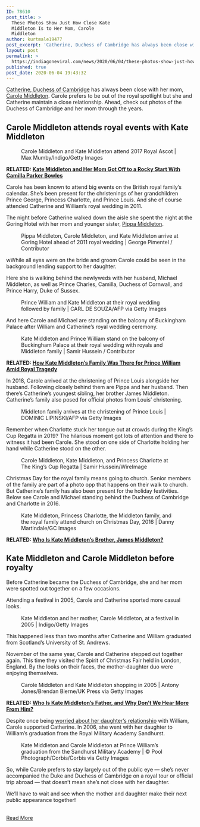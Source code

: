 ```yaml
---
ID: 78610
post_title: >
  These Photos Show Just How Close Kate
  Middleton Is to Her Mom, Carole
  Middleton
author: kurtmale19477
post_excerpt: 'Catherine, Duchess of Cambridge has always been close with her mom, Carole Middleton. Carole prefers to be out of the royal spotlight but she and Catherine maintain a close relationship. Ahead, check out photos of the Duchess of Cambridge and her mom through the years. Carole Middleton attends royal events with Kate Middleton Carole Middleton and&hellip;'
layout: post
permalink: >
  https://indiagoneviral.com/news/2020/06/04/these-photos-show-just-how-close-kate-middleton-is-to-her-mom-carole-middleton/78610/kurtmale19477/
published: true
post_date: 2020-06-04 19:43:32
---
```

<article id="spt-initial-article">
    <div>
      <div id="spt-initial-content">
        
<p><a href="https://www.cheatsheet.com/tag/kate-middleton/">Catherine, Duchess of Cambridge</a> has always been close with her mom, <a href="https://www.cheatsheet.com/entertainment/whats-kate-middletons-mom-carole-middleton-like.html/">Carole Middleton</a>. Carole prefers to be out of the royal spotlight but she and Catherine maintain a close relationship. Ahead, check out photos of the Duchess of Cambridge and her mom through the years. </p>



<h2>Carole Middleton attends royal events with Kate Middleton</h2>



<div><figure><img alt="Carole Middleton and Kate Middleton attend 2017 Royal Ascot" data-cs_img_height="1024" data-cs_img_width="916" data-src="https://www.cheatsheet.com/wp-content/uploads/2020/06/Carole-Middleton-and-Kate-Middleton-attend-2017-Royal-Ascot-447x500.jpg?x53037" id="carole-middleton-and-kate-middleton-attend-2017-royal-ascot" src="data:image/gif;base64,R0lGODlhAQABAAAAACH5BAEKAAEALAAAAAABAAEAAAICTAEAOw=="></img><figcaption>Carole Middleton and Kate Middleton attend 2017 Royal Ascot | Max Mumby/Indigo/Getty Images</figcaption></figure></div>



<p><strong>RELATED: <a href="https://www.cheatsheet.com/entertainment/kate-middletons-mom-got-off-to-a-rocky-start-with-camilla-parker-bowles.html/">Kate Middleton and Her Mom Got Off to a Rocky Start With Camilla Parker Bowles</a></strong></p>



<p>Carole has been known to attend big events on the British royal family’s calendar. She’s been present for the christenings of her grandchildren Prince George, Princess Charlotte, and Prince Louis. And she of course attended Catherine and William’s royal wedding in 2011. </p>



<p>The night before Catherine walked down the aisle she spent the night at the Goring Hotel with her mom and younger sister, <a href="https://www.cheatsheet.com/entertainment/kate-middleton-photographs-of-duchess-of-cambridge-with-her-siblings-pippa-and-james.html/">Pippa Middleton</a>. </p>



<div><figure><img alt="Pippa Middleton, Carole Middleton, and Kate Middleton arrive at Goring Hotel ahead of 2011 royal wedding" data-cs_img_height="1024" data-cs_img_width="682" data-src="https://www.cheatsheet.com/wp-content/uploads/2020/06/Pippa-Middleton-Carole-Middleton-and-Kate-Middleton-arrive-at-Goring-Hotel-ahead-of-2011-royal-wedding-333x500.jpg?x53037" id="pippa-middleton-carole-middleton-and-kate-middleton-arrive-at-goring-hotel-ahead-of-2011-royal-wedding" src="data:image/gif;base64,R0lGODlhAQABAAAAACH5BAEKAAEALAAAAAABAAEAAAICTAEAOw=="></img><figcaption>Pippa Middleton, Carole Middleton, and Kate Middleton arrive at Goring Hotel ahead of 2011 royal wedding | George Pimentel / Contributor</figcaption></figure></div>



<p>wWhile all eyes were on the bride and groom Carole could be seen in the background lending support to her daughter. </p>



<p>Here she is walking behind the newlyweds with her husband, Michael Middleton, as well as Prince Charles, Camilla, Duchess of Cornwall, and Prince Harry, Duke of Sussex. </p>



<figure><img alt="Prince William and Kate Middleton at their royal wedding followed by family" data-cs_img_height="709" data-cs_img_width="1024" data-src="https://www.cheatsheet.com/wp-content/uploads/2020/06/Prince-William-and-Kate-Middleton-at-their-royal-wedding-followed-by-family-640x443.jpg?x53037" id="prince-william-and-kate-middleton-at-their-royal-wedding-followed-by-family" src="data:image/gif;base64,R0lGODlhAQABAAAAACH5BAEKAAEALAAAAAABAAEAAAICTAEAOw=="></img><figcaption>Prince William and Kate Middleton at their royal wedding followed by family | CARL DE SOUZA/AFP via Getty Images</figcaption></figure><p>And here Carole and Michael are standing on the balcony of Buckingham Palace after William and Catherine’s royal wedding ceremony.</p>



<figure><img alt="Kate Middleton and Prince William stand on the balcony of Buckingham Palace at their royal wedding with royal family and Middleton family" data-cs_img_height="601" data-cs_img_width="1024" data-src="https://www.cheatsheet.com/wp-content/uploads/2020/06/Kate-Middleton-and-Prince-William-stand-on-the-balcony-of-Buckingham-Palace-at-their-royal-wedding-with-royal-family-and-Middleton-family-640x376.jpg?x53037" id="kate-middleton-and-prince-william-stand-on-the-balcony-of-buckingham-palace-at-their-royal-wedding-with-royal-family-and-middleton-family" src="data:image/gif;base64,R0lGODlhAQABAAAAACH5BAEKAAEALAAAAAABAAEAAAICTAEAOw=="></img><figcaption>Kate Middleton and Prince William stand on the balcony of Buckingham Palace at their royal wedding with royals and Middleton family | 
Samir Hussein / Contributor</figcaption></figure><p><strong>RELATED: <a href="https://www.cheatsheet.com/entertainment/how-kate-middletons-family-was-there-for-prince-william-amid-royal-tragedy.html/">How Kate Middleton’s Family Was There for Prince William Amid Royal Tragedy</a></strong></p>



<p>In 2018, Carole arrived at the christening of Prince Louis alongside her husband. Following closely behind them are Pippa and her husband. Then there’s Catherine’s youngest sibling, her brother James Middleton. Catherine’s family also posed for official photos from Louis’ christening.</p>



<div><figure><img alt="Middleton family arrives at the christening of Prince Louis, 2018" data-cs_img_height="1024" data-cs_img_width="682" data-src="https://www.cheatsheet.com/wp-content/uploads/2020/06/Kate-Middletons-family-arrives-at-the-christening-of-Prince-Louis-2018-333x500.jpg?x53037" id="middleton-family-arrives-at-the-christening-of-prince-louis-2018" src="data:image/gif;base64,R0lGODlhAQABAAAAACH5BAEKAAEALAAAAAABAAEAAAICTAEAOw=="></img><figcaption>Middleton family arrives at the christening of Prince Louis | DOMINIC LIPINSKI/AFP via Getty Images</figcaption></figure></div>



<p>Remember when Charlotte stuck her tongue out at crowds during the King’s Cup Regatta in 2019? The hilarious moment got lots of attention and there to witness it had been Carole. She stood on one side of Charlotte holding her hand while Catherine stood on the other. </p>



<figure><img alt="Carole Middleton, Kate Middleton, and Princess Charlotte at The King's Cup Regatta" data-cs_img_height="793" data-cs_img_width="1024" data-src="https://www.cheatsheet.com/wp-content/uploads/2020/06/Carole-Middleton-Kate-Middleton-and-Princess-Charlotte-at-The-Kings-Cup-Regatta-640x496.jpg?x53037" id="carole-middleton-kate-middleton-and-princess-charlotte-at-the-kings-cup-regatta" src="data:image/gif;base64,R0lGODlhAQABAAAAACH5BAEKAAEALAAAAAABAAEAAAICTAEAOw=="></img><figcaption>Carole Middleton, Kate Middleton, and Princess Charlotte at The King’s Cup Regatta | Samir Hussein/WireImage</figcaption></figure><p>Christmas Day for the royal family means going to church. Senior members of the family are part of a photo opp that happens on their walk to church. But Catherine’s family has also been present for the holiday festivities. Below see Carole and Michael standing behind the Duchess of Cambridge and Charlotte in 2016.</p>



<div><figure><img alt="Kate Middleton, Princess Charlotte, the Middleton family, and the royal family attend church on Christmas Day 2016" data-cs_img_height="1024" data-cs_img_width="739" data-src="https://www.cheatsheet.com/wp-content/uploads/2020/06/Kate-Middleton-Princess-Charlotte-the-Middleton-family-and-the-royal-family-attend-church-on-Christmas-Day-2016-361x500.jpg?x53037" id="kate-middleton-princess-charlotte-the-middleton-family-and-the-royal-family-attend-church-on-christmas-day-2016" src="data:image/gif;base64,R0lGODlhAQABAAAAACH5BAEKAAEALAAAAAABAAEAAAICTAEAOw=="></img><figcaption>Kate Middleton, Princess Charlotte, the Middleton family, and the royal family attend church on Christmas Day, 2016 | Danny Martindale/GC Images</figcaption></figure></div>



<p><strong>RELATED: <a href="https://www.cheatsheet.com/entertainment/kate-middleton-brother-james-middleton.html/">Who Is Kate Middleton’s Brother, James Middleton?</a></strong></p>



<h2>Kate Middleton and Carole Middleton before royalty</h2>



<p>Before Catherine became the Duchess of Cambridge, she and her mom were spotted out together on a few occasions. </p>



<p>Attending a festival in 2005, Carole and Catherine sported more casual looks. </p>



<figure><img alt="Kate Middleton and her mother, Carole Middleton, at a festival in 2005" data-cs_img_height="828" data-cs_img_width="1024" data-src="https://www.cheatsheet.com/wp-content/uploads/2020/06/Kate-Middleton-and-her-mother-Carole-Middleton-at-a-festival-in-2005-618x500.jpg?x53037" id="kate-middleton-and-her-mother-carole-middleton-at-a-festival-in-2005" src="data:image/gif;base64,R0lGODlhAQABAAAAACH5BAEKAAEALAAAAAABAAEAAAICTAEAOw=="></img><figcaption>Kate Middleton and her mother, Carole Middleton, at a festival in 2005 | Indigo/Getty Images</figcaption></figure><p>This happened less than two months after Catherine and William graduated from Scotland’s University of St. Andrews. </p>



<p>November of the same year, Carole and Catherine stepped out together again. This time they visited the Spirit of Christmas Fair held in London, England. By the looks on their faces, the mother-daughter duo were enjoying themselves.</p>



<div><figure><img alt="Carole Middleton and Kate Middleton shopping in 2005" data-cs_img_height="905" data-cs_img_width="1024" data-src="https://www.cheatsheet.com/wp-content/uploads/2020/06/Carole-Middleton-and-Kate-Middleton-shopping-in-2005-566x500.jpg?x53037" id="carole-middleton-and-kate-middleton-shopping-in-2005" src="data:image/gif;base64,R0lGODlhAQABAAAAACH5BAEKAAEALAAAAAABAAEAAAICTAEAOw=="></img><figcaption>Carole Middleton and Kate Middleton shopping in 2005 | Antony Jones/Brendan Bierne/UK Press via Getty Images</figcaption></figure></div>



<p><strong>RELATED: <a href="https://www.cheatsheet.com/entertainment/who-is-kate-middletons-father-and-why-dont-we-hear-more-from-him.html/">Who Is Kate Middleton’s Father, and Why Don’t We Hear More From Him?</a></strong></p>



<p>Despite once being <a href="https://www.cheatsheet.com/entertainment/why-kate-middletons-mother-carole-middleton-was-worried-about-her-daughters-relationship-with-prince-william.html/">worried about her daughter’s relationship</a> with William, Carole supported Catherine. In 2006, she went with her daughter to William’s graduation from the Royal Military Academy Sandhurst. </p>



<div><figure><img alt="Kate Middleton and Carole Middleton at Prince William's graduation from the Sandhurst Military Academy, 2006" data-cs_img_height="1024" data-cs_img_width="598" data-src="https://www.cheatsheet.com/wp-content/uploads/2020/06/Kate-Middleton-and-Carole-Middleton-at-Prince-Williams-graduation-from-the-Sandhurst-Military-Academy-2006-292x500.jpg?x53037" id="kate-middleton-and-carole-middleton-at-prince-williams-graduation-from-the-sandhurst-military-academy-2006" src="data:image/gif;base64,R0lGODlhAQABAAAAACH5BAEKAAEALAAAAAABAAEAAAICTAEAOw=="></img><figcaption>Kate Middleton and Carole Middleton at Prince William’s graduation from the Sandhurst Military Academy | © Pool Photograph/Corbis/Corbis via Getty Images</figcaption></figure></div>



<p>So, while Carole prefers to stay largely out of the public eye — she’s never accompanied the Duke and Duchess of Cambridge on a royal tour or official trip abroad — that doesn’t mean she’s not close with her daughter. </p>



<p>We’ll have to wait and see when the mother and daughter make their next public appearance together!</p>
      </div>  
    </div>
  </article><br/><a href="https://www.cheatsheet.com/entertainment/these-photos-show-just-how-close-kate-middleton-is-to-her-mom-carole-middleton.html/" class="button purchase" rel="nofollow noopener noreferrer" target="_blank">Read More</a>